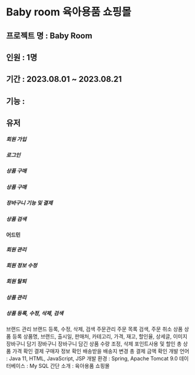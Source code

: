 # Baby room 육아용품 쇼핑몰

## 프로젝트 명 : Baby Room
## 인원 : 1명
## 기간 : 2023.08.01 ~ 2023.08.21
## 기능 :
   ## 유저
 ##### 회원 가입
 ##### 로그인
 ##### 상품 구매
 ##### 상품 구매
 ##### 장바구니 기능 및 결제
 ##### 상품 검색
 #### 어드민
##### 회원 관리
##### 회원 정보 수정
##### 회원 탈퇴
##### 상품 관리
##### 상품 등록, 수정, 삭제, 검색
브랜드 관리
브랜드 등록, 수정, 삭제, 검색
주문관리
주문 목록 검색, 주문 취소
상품
상품 등록
상품명, 브랜드, 출시일, 판매처, 카테고리, 가격, 재고, 할인율, 상세글, 이미지
장바구니 담기
장바구니
장바구니 담긴 상품 수량 조정, 삭제
포인트사용 및 할인
총 상품 가격 확인
결제
구매자 정보 확인
배송받을 배송지 변경
총 결제 금액 확인
개발 언어 : Java 11, HTML, JavaScript, JSP
개발 환경 : Spring, Apache Tomcat 9.0
데이터베이스 : My SQL
간단 소개 : 육아용품 쇼핑몰
